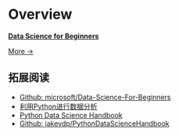 # Overview

<div class="cards">
  <div class="card data-analysis">
    <a href="/part08_data_analysis/  "><strong>Data Science for Beginners</strong></a>
    <p class="card-body"><small>  </small></p>
    <span><a href="/part08_data_analysis/  ">More →</a></span>
  </div>
</div>

## 拓展阅读

- [Github: microsoft/Data-Science-For-Beginners](https://github.com/Microsoft/Data-Science-For-Beginners)
- [利用Python进行数据分析](https://book.douban.com/subject/25779298/)
- [Python Data Science Handbook](https://book.douban.com/subject/26600459/)
- [Github: jakevdp/PythonDataScienceHandbook](https://github.com/jakevdp/PythonDataScienceHandbook)